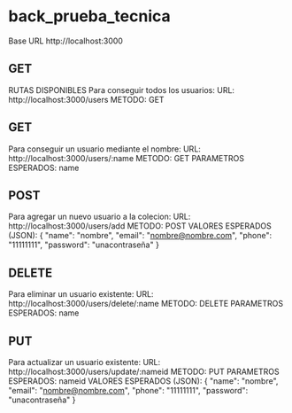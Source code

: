 # back_prueba_tecnica

Base URL
http://localhost:3000

GET
-----------------------------------------------------------------
RUTAS DISPONIBLES
Para conseguir todos los usuarios: 
URL: http://localhost:3000/users
METODO: GET

GET
-----------------------------------------------------------------
Para conseguir un usuario mediante el nombre:
URL: http://localhost:3000/users/:name
METODO: GET
PARAMETROS ESPERADOS: name

POST
-----------------------------------------------------------------
Para agregar un nuevo usuario a la colecion:
URL: http://localhost:3000/users/add
METODO: POST
VALORES ESPERADOS (JSON):
{
  "name": "nombre",
  "email": "nombre@nombre.com",
  "phone": "11111111",
  "password": "unacontraseña"
}

DELETE
-----------------------------------------------------------------
Para eliminar un usuario existente:
URL: http://localhost:3000/users/delete/:name
METODO: DELETE
PARAMETROS ESPERADOS: name

PUT
-----------------------------------------------------------------
Para actualizar un usuario existente:
URL: http://localhost:3000/users/update/:nameid
METODO: PUT
PARAMETROS ESPERADOS: nameid
VALORES ESPERADOS (JSON):
{
  "name": "nombre",
  "email": "nombre@nombre.com",
  "phone": "11111111",
  "password": "unacontraseña"
}


